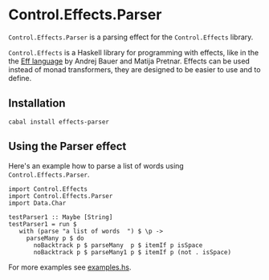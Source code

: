 Control.Effects.Parser
======================

`Control.Effects.Parser` is a parsing effect for the `Control.Effects` library.

`Control.Effects` is a Haskell library for programming with effects, like in the the [Eff language][Eff] by Andrej Bauer and Matija Pretnar. Effects can be used instead of monad transformers, they are designed to be easier to use and to define.

Installation
------------

    cabal install effects-parser

Using the Parser effect
-----------------------

Here's an example how to parse a list of words using `Control.Effects.Parser`.

    import Control.Effects
    import Control.Effects.Parser
    import Data.Char

    testParser1 :: Maybe [String]
    testParser1 = run $
       with (parse "a list of words  ") $ \p ->
         parseMany p $ do
           noBacktrack p $ parseMany  p $ itemIf p isSpace
           noBacktrack p $ parseMany1 p $ itemIf p (not . isSpace)

For more examples see [examples.hs](https://github.com/nybble41/effects-parser/blob/master/examples.hs).

[Eff]: http://math.andrej.com/category/programming/eff/?category_name=programming/eff
